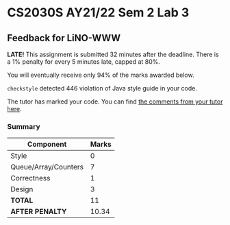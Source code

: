 # CS2030S AY21/22 Sem 2 Lab 3
## Feedback for LiNO-WWW
**LATE!** This assignment is submitted 32 minutes after the deadline. There is a 1% penalty for every 5 minutes late, capped at 80%.

You will eventually receive only 94% of the marks awarded below.

`checkstyle` detected 446 violation of Java style guide in your code.

The tutor has marked your code. You can find [the comments from your tutor here](https://www.github.com/nus-cs2030s-2122-s2/lab3-LiNO-WWW/commit/3cb919cf8854ca7177b223b67071c3f7df87d8ed).
### Summary

| Component | Marks |
|-----------|-------|
| Style | 0 |
| Queue/Array/Counters | 7 |
| Correctness | 1 |
| Design | 3 |
| **TOTAL** | 11 |
| **AFTER PENALTY** | 10.34 |
